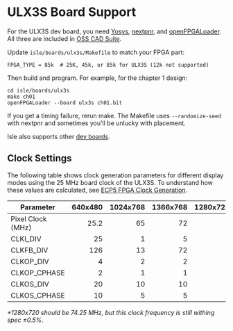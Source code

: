 # ULX3S Board Support

For the ULX3S dev board, you need [Yosys](https://github.com/YosysHQ/yosys), [nextpnr](https://github.com/YosysHQ/nextpnr), and [openFPGALoader](https://github.com/trabucayre/openFPGALoader). All three are included in [OSS CAD Suite](https://github.com/YosysHQ/oss-cad-suite-build).

Update `isle/boards/ulx3s/Makefile` to match your FPGA part:

```
FPGA_TYPE = 85k  # 25K, 45k, or 85k for ULX3S (12k not supported)
```

Then build and program. For example, for the chapter 1 design:

```shell
cd isle/boards/ulx3s
make ch01
openFPGALoader --board ulx3s ch01.bit
```

If you get a timing failure, rerun make. The Makefile uses `--randomize-seed` with nextpnr and sometimes you'll be unlucky with placement.

Isle also supports other [dev boards](../).

## Clock Settings

The following table shows clock generation parameters for different display modes using the 25 MHz board clock of the ULX3S. To understand how these values are calculated, see [ECP5 FPGA Clock Generation](https://projectf.io/posts/ecp5-fpga-clock/).

| Parameter         | 640x480    | 1024x768   | 1366x768   | 1280x720*  |
| ----------------- | ---------: | ---------: | ---------: | ---------: |
| Pixel Clock (MHz) | 25.2       | 65         | 72         | 74         |
| CLKI_DIV          | 25         | 1          | 5          | 5          |
| CLKFB_DIV         | 126        | 13         | 72         | 74         |
| CLKOP_DIV         | 4          | 2          | 2          | 2          |
| CLKOP_CPHASE      | 2          | 1          | 1          | 1          |
| CLKOS_DIV         | 20         | 10         | 10         | 10         |
| CLKOS_CPHASE      | 10         | 5          | 5          | 5          |

_\*1280x720 should be 74.25 MHz, but this clock frequency is still withing spec ±0.5%._
